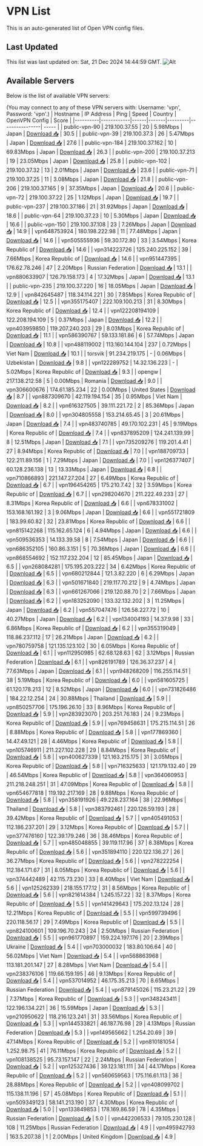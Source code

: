 # VPN List

This is an auto-generated list of Open VPN config files.

## Last Updated

This list was last updated on: Sat, 21 Dec 2024 14:44:59 GMT.
![Alt](https://repobeats.axiom.co/api/embed/186b98318ef1479477931607c1ad7d823f12451f.svg "Repobeats analytics image")

## Available Servers

Below is the list of available VPN servers:

(You may connect to any of these VPN servers with: Username: 'vpn', Password: 'vpn'.)
| Hostname | IP Address | Ping | Speed | Country | OpenVPN Config | Score |
|----------|------------|------|-------|---------|----------------| ----- |
| public-vpn-90 | 219.100.37.55 | 20 | 5.98Mbps | Japan | [Download 📥](./configs/server_0_JP.ovpn) | 30.5 |
| public-vpn-39 | 219.100.37.3 | 26 | 5.47Mbps | Japan | [Download 📥](./configs/server_1_JP.ovpn) | 27.6 |
| public-vpn-184 | 219.100.37.162 | 10 | 69.83Mbps | Japan | [Download 📥](./configs/server_2_JP.ovpn) | 26.3 |
| public-vpn-200 | 219.100.37.213 | 19 | 23.05Mbps | Japan | [Download 📥](./configs/server_3_JP.ovpn) | 25.8 |
| public-vpn-102 | 219.100.37.32 | 13 | 2.01Mbps | Japan | [Download 📥](./configs/server_4_JP.ovpn) | 23.6 |
| public-vpn-71 | 219.100.37.25 | 11 | 3.08Mbps | Japan | [Download 📥](./configs/server_5_JP.ovpn) | 21.8 |
| public-vpn-206 | 219.100.37.165 | 9 | 37.35Mbps | Japan | [Download 📥](./configs/server_6_JP.ovpn) | 20.6 |
| public-vpn-72 | 219.100.37.22 | 25 | 1.12Mbps | Japan | [Download 📥](./configs/server_7_JP.ovpn) | 19.7 |
| public-vpn-237 | 219.100.37.186 | 21 | 31.92Mbps | Japan | [Download 📥](./configs/server_8_JP.ovpn) | 18.6 |
| public-vpn-64 | 219.100.37.23 | 10 | 5.30Mbps | Japan | [Download 📥](./configs/server_9_JP.ovpn) | 16.6 |
| public-vpn-150 | 219.100.37.108 | 23 | 7.26Mbps | Japan | [Download 📥](./configs/server_10_JP.ovpn) | 14.9 |
| vpn648753924 | 180.198.222.98 | 11 | 77.48Mbps | Japan | [Download 📥](./configs/server_11_JP.ovpn) | 14.6 |
| vpn505555936 | 59.30.172.80 | 33 | 3.54Mbps | Korea Republic of | [Download 📥](./configs/server_12_KR.ovpn) | 14.6 |
| vpn314223726 | 125.240.225.152 | 39 | 7.66Mbps | Korea Republic of | [Download 📥](./configs/server_13_KR.ovpn) | 14.6 |
| vpn951447395 | 176.62.78.246 | 47 | 2.20Mbps | Russian Federation | [Download 📥](./configs/server_14_RU.ovpn) | 13.1 |
| vpn880633907 | 126.79.158.173 | 4 | 17.32Mbps | Japan | [Download 📥](./configs/server_15_JP.ovpn) | 13.1 |
| public-vpn-235 | 219.100.37.220 | 16 | 18.05Mbps | Japan | [Download 📥](./configs/server_16_JP.ovpn) | 12.9 |
| vpn842645487 | 118.34.114.221 | 30 | 7.85Mbps | Korea Republic of | [Download 📥](./configs/server_17_KR.ovpn) | 12.5 |
| vpn355175407 | 222.109.100.213 | 31 | 8.30Mbps | Korea Republic of | [Download 📥](./configs/server_18_KR.ovpn) | 12.4 |
| vpn122208194109 | 122.208.194.109 | 5 | 0.37Mbps | Japan | [Download 📥](./configs/server_19_JP.ovpn) | 12.2 |
| vpn403959850 | 119.207.240.203 | 29 | 8.03Mbps | Korea Republic of | [Download 📥](./configs/server_20_KR.ovpn) | 11.1 |
| vpn586390767 | 59.133.181.86 | 6 | 57.74Mbps | Japan | [Download 📥](./configs/server_21_JP.ovpn) | 10.8 |
| vpn488119002 | 113.160.144.104 | 237 | 0.72Mbps | Viet Nam | [Download 📥](./configs/server_22_VN.ovpn) | 10.1 |
| torsvik | 91.234.219.175 | - | 0.06Mbps | Uzbekistan | [Download 📥](./configs/server_23_UZ.ovpn) | 9.8 |
| vpn122289752 | 14.32.136.223 | - | 5.02Mbps | Korea Republic of | [Download 📥](./configs/server_24_KR.ovpn) | 9.3 |
| opengw | 217.138.212.58 | 5 | 0.00Mbps | Romania | [Download 📥](./configs/server_25_RO.ovpn) | 9.0 |
| vpn306600676 | 174.61.185.234 | 22 | 0.00Mbps | United States | [Download 📥](./configs/server_26_US.ovpn) | 8.7 |
| vpn887309670 | 42.119.194.154 | 35 | 0.95Mbps | Viet Nam | [Download 📥](./configs/server_27_VN.ovpn) | 8.2 |
| vpn616327505 | 39.111.221.72 | 2 | 85.36Mbps | Japan | [Download 📥](./configs/server_28_JP.ovpn) | 8.0 |
| vpn304805558 | 153.214.65.45 | 3 | 20.61Mbps | Japan | [Download 📥](./configs/server_29_JP.ovpn) | 7.4 |
| vpn483740785 | 49.170.102.231 | 45 | 9.19Mbps | Korea Republic of | [Download 📥](./configs/server_30_KR.ovpn) | 7.4 |
| vpn837895209 | 124.241.139.99 | 8 | 12.51Mbps | Japan | [Download 📥](./configs/server_31_JP.ovpn) | 7.1 |
| vpn735209276 | 119.201.4.41 | 27 | 8.94Mbps | Korea Republic of | [Download 📥](./configs/server_32_KR.ovpn) | 7.0 |
| vpn188709733 | 122.211.89.156 | 1 | 7.29Mbps | Japan | [Download 📥](./configs/server_33_JP.ovpn) | 7.0 |
| vpn126377407 | 60.128.236.138 | 13 | 13.33Mbps | Japan | [Download 📥](./configs/server_34_JP.ovpn) | 6.8 |
| vpn710866893 | 221.147.27.204 | 27 | 6.49Mbps | Korea Republic of | [Download 📥](./configs/server_35_KR.ovpn) | 6.7 |
| vpn196454265 | 175.210.7.42 | 32 | 3.59Mbps | Korea Republic of | [Download 📥](./configs/server_36_KR.ovpn) | 6.7 |
| vpn298204670 | 211.222.49.233 | 27 | 8.31Mbps | Korea Republic of | [Download 📥](./configs/server_37_KR.ovpn) | 6.6 |
| vpn678331002 | 153.168.161.192 | 3 | 9.06Mbps | Japan | [Download 📥](./configs/server_38_JP.ovpn) | 6.6 |
| vpn551721809 | 183.99.60.82 | 32 | 23.81Mbps | Korea Republic of | [Download 📥](./configs/server_39_KR.ovpn) | 6.6 |
| vpn815142268 | 115.162.65.124 | 6 | 4.94Mbps | Japan | [Download 📥](./configs/server_40_JP.ovpn) | 6.6 |
| vpn509536353 | 14.133.39.58 | 8 | 7.54Mbps | Japan | [Download 📥](./configs/server_41_JP.ovpn) | 6.6 |
| vpn686352105 | 160.86.3.151 | 5 | 70.36Mbps | Japan | [Download 📥](./configs/server_42_JP.ovpn) | 6.6 |
| vpn868554692 | 152.117.232.204 | 12 | 85.45Mbps | Japan | [Download 📥](./configs/server_43_JP.ovpn) | 6.5 |
| vpn268084281 | 175.195.203.222 | 34 | 6.42Mbps | Korea Republic of | [Download 📥](./configs/server_44_KR.ovpn) | 6.5 |
| vpn680212844 | 121.3.82.220 | 6 | 6.29Mbps | Japan | [Download 📥](./configs/server_45_JP.ovpn) | 6.3 |
| vpn501671840 | 219.117.70.212 | 9 | 4.74Mbps | Japan | [Download 📥](./configs/server_46_JP.ovpn) | 6.3 |
| vpn661267066 | 219.120.88.70 | 2 | 7.66Mbps | Japan | [Download 📥](./configs/server_47_JP.ovpn) | 6.2 |
| vpn183252090 | 133.32.132.202 | 3 | 11.25Mbps | Japan | [Download 📥](./configs/server_48_JP.ovpn) | 6.2 |
| vpn557047476 | 126.58.227.72 | 10 | 40.27Mbps | Japan | [Download 📥](./configs/server_49_JP.ovpn) | 6.2 |
| vpn134004193 | 14.37.9.98 | 33 | 6.86Mbps | Korea Republic of | [Download 📥](./configs/server_50_KR.ovpn) | 6.2 |
| vpn355319049 | 118.86.237.112 | 17 | 26.21Mbps | Japan | [Download 📥](./configs/server_51_JP.ovpn) | 6.2 |
| vpn780759758 | 121.135.123.102 | 30 | 6.05Mbps | Korea Republic of | [Download 📥](./configs/server_52_KR.ovpn) | 6.1 |
| vpn112950985 | 62.68.128.63 | 62 | 3.12Mbps | Russian Federation | [Download 📥](./configs/server_53_RU.ovpn) | 6.1 |
| vpn826191789 | 126.36.37.237 | 4 | 77.63Mbps | Japan | [Download 📥](./configs/server_54_JP.ovpn) | 6.1 |
| vpn948268209 | 116.255.114.51 | 38 | 5.19Mbps | Korea Republic of | [Download 📥](./configs/server_55_KR.ovpn) | 6.0 |
| vpn581605725 | 61.120.178.213 | 12 | 8.52Mbps | Japan | [Download 📥](./configs/server_56_JP.ovpn) | 6.0 |
| vpn731826486 | 184.22.12.254 | 24 | 30.88Mbps | Thailand | [Download 📥](./configs/server_57_TH.ovpn) | 5.9 |
| vpn850257706 | 175.196.26.10 | 33 | 8.96Mbps | Korea Republic of | [Download 📥](./configs/server_58_KR.ovpn) | 5.9 |
| vpn283923070 | 203.251.76.183 | 24 | 9.23Mbps | Korea Republic of | [Download 📥](./configs/server_59_KR.ovpn) | 5.9 |
| vpn769458631 | 175.215.114.51 | 26 | 8.88Mbps | Korea Republic of | [Download 📥](./configs/server_60_KR.ovpn) | 5.8 |
| vpn177869360 | 14.47.49.121 | 28 | 4.46Mbps | Korea Republic of | [Download 📥](./configs/server_61_KR.ovpn) | 5.8 |
| vpn105746911 | 211.227.102.228 | 29 | 8.84Mbps | Korea Republic of | [Download 📥](./configs/server_62_KR.ovpn) | 5.8 |
| vpn400627339 | 121.163.215.175 | 31 | 3.05Mbps | Korea Republic of | [Download 📥](./configs/server_63_KR.ovpn) | 5.8 |
| vpn716325633 | 121.179.132.40 | 29 | 46.54Mbps | Korea Republic of | [Download 📥](./configs/server_64_KR.ovpn) | 5.8 |
| vpn364060953 | 211.218.248.251 | 31 | 47.09Mbps | Korea Republic of | [Download 📥](./configs/server_65_KR.ovpn) | 5.8 |
| vpn654677818 | 119.192.217.169 | 28 | 9.88Mbps | Korea Republic of | [Download 📥](./configs/server_66_KR.ovpn) | 5.8 |
| vpn358191926 | 49.228.237.164 | 38 | 22.96Mbps | Thailand | [Download 📥](./configs/server_67_TH.ovpn) | 5.8 |
| vpn383792461 | 220.126.59.193 | 28 | 39.42Mbps | Korea Republic of | [Download 📥](./configs/server_68_KR.ovpn) | 5.7 |
| vpn405491053 | 112.186.237.201 | 29 | 3.12Mbps | Korea Republic of | [Download 📥](./configs/server_69_KR.ovpn) | 5.7 |
| vpn377476160 | 122.39.179.246 | 36 | 38.46Mbps | Korea Republic of | [Download 📥](./configs/server_70_KR.ovpn) | 5.7 |
| vpn485048855 | 39.119.117.96 | 37 | 8.38Mbps | Korea Republic of | [Download 📥](./configs/server_71_KR.ovpn) | 5.6 |
| vpn351894110 | 220.122.136.27 | 26 | 36.27Mbps | Korea Republic of | [Download 📥](./configs/server_72_KR.ovpn) | 5.6 |
| vpn278222254 | 112.184.171.67 | 31 | 8.05Mbps | Korea Republic of | [Download 📥](./configs/server_73_KR.ovpn) | 5.6 |
| vpn374442489 | 42.115.73.230 | 33 | 8.40Mbps | Viet Nam | [Download 📥](./configs/server_74_VN.ovpn) | 5.6 |
| vpn125262339 | 218.155.177.12 | 31 | 8.56Mbps | Korea Republic of | [Download 📥](./configs/server_75_KR.ovpn) | 5.6 |
| vpn821614384 | 1.245.157.22 | 32 | 8.37Mbps | Korea Republic of | [Download 📥](./configs/server_76_KR.ovpn) | 5.5 |
| vpn141429643 | 175.202.13.124 | 28 | 12.21Mbps | Korea Republic of | [Download 📥](./configs/server_77_KR.ovpn) | 5.5 |
| vpn599739496 | 220.118.56.17 | 29 | 7.49Mbps | Korea Republic of | [Download 📥](./configs/server_78_KR.ovpn) | 5.5 |
| vpn824100601 | 109.196.70.243 | 24 | 2.50Mbps | Russian Federation | [Download 📥](./configs/server_79_RU.ovpn) | 5.5 |
| vpn961770897 | 159.224.197.176 | 20 | 2.39Mbps | Ukraine | [Download 📥](./configs/server_80_UA.ovpn) | 5.4 |
| vpn703000032 | 183.80.106.64 | 40 | 56.02Mbps | Viet Nam | [Download 📥](./configs/server_81_VN.ovpn) | 5.4 |
| vpn568863968 | 113.181.201.147 | 27 | 8.28Mbps | Viet Nam | [Download 📥](./configs/server_82_VN.ovpn) | 5.4 |
| vpn238376106 | 119.66.159.195 | 46 | 9.13Mbps | Korea Republic of | [Download 📥](./configs/server_83_KR.ovpn) | 5.4 |
| vpn537014952 | 46.175.35.213 | 70 | 8.65Mbps | Russian Federation | [Download 📥](./configs/server_84_RU.ovpn) | 5.4 |
| vpn879145026 | 115.23.21.22 | 29 | 7.37Mbps | Korea Republic of | [Download 📥](./configs/server_85_KR.ovpn) | 5.3 |
| vpn348243411 | 122.196.134.221 | 36 | 15.59Mbps | Japan | [Download 📥](./configs/server_86_JP.ovpn) | 5.3 |
| vpn210950622 | 118.216.123.241 | 31 | 33.56Mbps | Korea Republic of | [Download 📥](./configs/server_87_KR.ovpn) | 5.3 |
| vpn144533821 | 46.187.76.98 | 29 | 4.13Mbps | Russian Federation | [Download 📥](./configs/server_88_RU.ovpn) | 5.3 |
| vpn149565662 | 1.254.20.69 | 39 | 47.14Mbps | Korea Republic of | [Download 📥](./configs/server_89_KR.ovpn) | 5.2 |
| vpn810181054 | 1.252.98.75 | 41 | 76.11Mbps | Korea Republic of | [Download 📥](./configs/server_90_KR.ovpn) | 5.2 |
| vpn108138525 | 95.73.157.147 | 22 | 2.24Mbps | Russian Federation | [Download 📥](./configs/server_91_RU.ovpn) | 5.2 |
| vpn125327436 | 39.123.181.111 | 34 | 44.17Mbps | Korea Republic of | [Download 📥](./configs/server_92_KR.ovpn) | 5.2 |
| vpn560659563 | 175.116.61.113 | 36 | 28.88Mbps | Korea Republic of | [Download 📥](./configs/server_93_KR.ovpn) | 5.2 |
| vpn408099702 | 115.138.11.196 | 57 | 45.08Mbps | Korea Republic of | [Download 📥](./configs/server_94_KR.ovpn) | 5.1 |
| vpn509349123 | 58.141.213.190 | 37 | 4.30Mbps | Korea Republic of | [Download 📥](./configs/server_95_KR.ovpn) | 5.0 |
| vpn133849853 | 178.169.86.59 | 78 | 4.35Mbps | Russian Federation | [Download 📥](./configs/server_96_RU.ovpn) | 5.0 |
| vpn442206533 | 79.105.230.128 | 108 | 11.25Mbps | Russian Federation | [Download 📥](./configs/server_97_RU.ovpn) | 4.9 |
| vpn495942793 | 163.5.207.38 | 1 | 2.00Mbps | United Kingdom | [Download 📥](./configs/server_98_GB.ovpn) | 4.9 |
